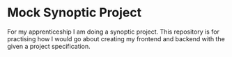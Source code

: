 # Mock Synoptic Project
For my apprenticeship I am doing a synoptic project. This repository is for practising how I would go about creating my frontend and backend with the given a project specification.

